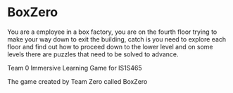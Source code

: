 # BoxZero

You are a employee in a box factory, you are on the fourth floor trying to make your way down to exit the building, catch is you need to explore each floor and find out how to proceed down to the lower level and on some levels there are puzzles that need to be solved to advance.

Team 0 Immersive Learning Game for IS1S465

The game created by Team Zero called BoxZero
